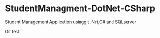 # StudentManagment-DotNet-CSharp
Student Management Application usinggit .Net,C# and SQLserver 

Git test

